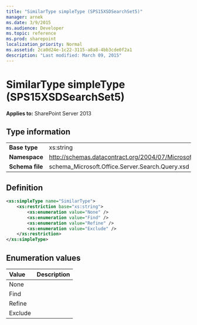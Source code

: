 ```yaml
---
title: "SimilarType simpleType (SPS15XSDSearchSet5)"
manager: arnek
ms.date: 3/9/2015
ms.audience: Developer
ms.topic: reference
ms.prod: sharepoint
localization_priority: Normal
ms.assetid: 2ca0d24e-1c22-3115-a8a8-4bb3cde0f2a1
description: "Last modified: March 09, 2015"
---
```


# SimilarType simpleType (SPS15XSDSearchSet5)

**Applies to:** SharePoint Server 2013
  
## Type information

|||
|:-----|:-----|
|**Base type** <br/> |xs:string  <br/> |
|**Namespace** <br/> |http://schemas.datacontract.org/2004/07/Microsoft.Office.Server.Search.Query  <br/> |
|**Schema file** <br/> |schema_Microsoft.Office.Server.Search.Query.xsd  <br/> |
   
## Definition

```XML
<xs:simpleType name="SimilarType">
    <xs:restriction base="xs:string">
        <xs:enumeration value="None" />
        <xs:enumeration value="Find" />
        <xs:enumeration value="Refine" />
        <xs:enumeration value="Exclude" />
    </xs:restriction>
</xs:simpleType>

```

## Enumeration values

|**Value**|**Description**|
|:-----|:-----|
|None  <br/> ||
|Find  <br/> ||
|Refine  <br/> ||
|Exclude  <br/> ||
   

